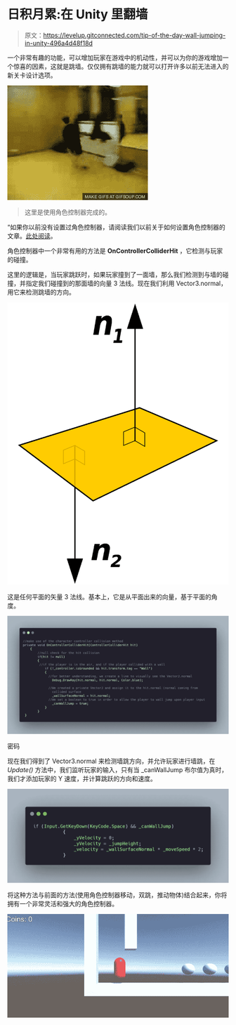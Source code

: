 # 日积月累:在 Unity 里翻墙

> 原文：<https://levelup.gitconnected.com/tip-of-the-day-wall-jumping-in-unity-496a4d48f18d>

一个非常有趣的功能，可以增加玩家在游戏中的机动性，并可以为你的游戏增加一个惊喜的因素，这就是跳墙。仅仅拥有跳墙的能力就可以打开许多以前无法进入的新关卡设计选项。

![](img/ed5fbd6523e5c8cef535084055a45568.png)

> 这里是使用角色控制器完成的。

“如果你以前没有设置过角色控制器，请阅读我们以前关于如何设置角色控制器的文章。[此处阅读](https://medium.com/codex/tip-of-the-day-character-controller-in-unity-4516644f695)。

角色控制器中一个非常有用的方法是 **OnControllerColliderHit** ，它检测与玩家的碰撞。

这里的逻辑是，当玩家跳跃时，如果玩家撞到了一面墙，那么我们检测到与墙的碰撞，并指定我们碰撞到的那面墙的向量 3 法线。现在我们利用 Vector3.normal，用它来检测跳墙的方向。

![](img/ca4b1fc4e4d5c96a358f7994cf52fc7f.png)

这是任何平面的矢量 3 法线。基本上，它是从平面出来的向量，基于平面的角度。

![](img/ee9096a1fa4ba90e25917c4661f36ea6.png)

密码

现在我们得到了 Vector3.normal 来检测墙跳方向，并允许玩家进行墙跳，在 *Update()* 方法中，我们监听玩家的输入，只有当 _canWallJump 布尔值为真时，我们才添加玩家的 Y 速度，并计算跳跃的方向和速度。

![](img/527c572d501782d0dd4916e1c1580343.png)

将这种方法与前面的方法(使用角色控制器移动，双跳，推动物体)结合起来，你将拥有一个非常灵活和强大的角色控制器。

![](img/d49f5f66526070c1c17a89876cc7f32d.png)